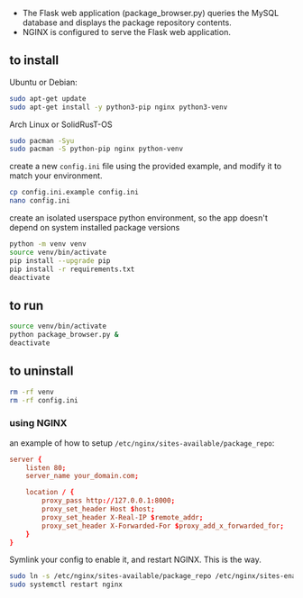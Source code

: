- The Flask web application (package_browser.py) queries the MySQL database and displays the package repository contents.
- NGINX is configured to serve the Flask web application.

## to install

Ubuntu or Debian:
```bash
sudo apt-get update
sudo apt-get install -y python3-pip nginx python3-venv
```
Arch Linux or SolidRusT-OS
```bash
sudo pacman -Syu
sudo pacman -S python-pip nginx python-venv
```
create a new `config.ini` file using the provided example, and modify it to match your environment.
```bash
cp config.ini.example config.ini
nano config.ini
```
create an isolated userspace python environment, so the app doesn't depend on system installed package versions
```bash
python -m venv venv
source venv/bin/activate
pip install --upgrade pip
pip install -r requirements.txt
deactivate
```

## to run

```bash
source venv/bin/activate
python package_browser.py &
deactivate
```

## to uninstall

```bash
rm -rf venv
rm -rf config.ini
```

### using NGINX

an example of how to setup `/etc/nginx/sites-available/package_repo`:
```conf
server {
    listen 80;
    server_name your_domain.com;

    location / {
        proxy_pass http://127.0.0.1:8000;
        proxy_set_header Host $host;
        proxy_set_header X-Real-IP $remote_addr;
        proxy_set_header X-Forwarded-For $proxy_add_x_forwarded_for;
    }
}
```

Symlink your config to enable it, and restart NGINX. This is the way.
```bash
sudo ln -s /etc/nginx/sites-available/package_repo /etc/nginx/sites-enabled/
sudo systemctl restart nginx
```
